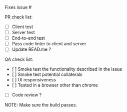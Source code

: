 Fixes issue #

PR check list:

- [ ] Client test
- [ ] Server test
- [ ] End-to-end test
- [ ] Pass code linter to client and server
- [ ] Update READ.me ?

QA check list:

- [ ] Smoke test the functionality described in the issue
- [ ] Smoke test potential collaterals
- [ ] UI responsiveness
- [ ] Tested in a browser other than chrome
- [ ] Code review ?

NOTE: Make sure the build passes.
